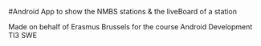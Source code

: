 #Android App to show the NMBS stations & the liveBoard of a station

Made on behalf of Erasmus Brussels for the course Android Development TI3 SWE